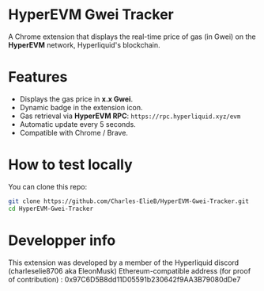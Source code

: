 # HyperEVM Gwei Tracker

A Chrome extension that displays the real-time price of gas (in Gwei) on the **HyperEVM** network, Hyperliquid's blockchain.


# Features

- Displays the gas price in **x.x Gwei**.
- Dynamic badge in the extension icon.
- Gas retrieval via **HyperEVM RPC**:
`https://rpc.hyperliquid.xyz/evm`
- Automatic update every 5 seconds.
- Compatible with Chrome / Brave.


# How to test locally

You can clone this repo:
```bash
git clone https://github.com/Charles-ElieB/HyperEVM-Gwei-Tracker.git
cd HyperEVM-Gwei-Tracker
```

# Developper info

This extension was developed by a member of the Hyperliquid discord (charleselie8706 aka EleonMusk)
Ethereum-compatible address (for proof of contribution) : 0x97C6D5B8dd11D05591b230642f9AA3B79080dDe7
